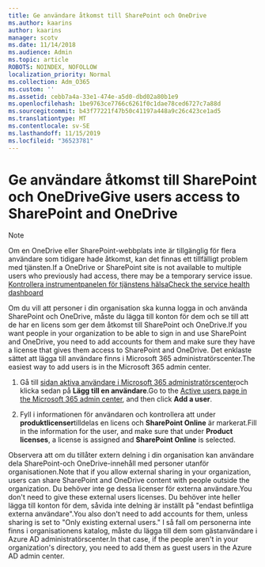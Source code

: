 ```yaml
---
title: Ge användare åtkomst till SharePoint och OneDrive
ms.author: kaarins
author: kaarins
manager: scotv
ms.date: 11/14/2018
ms.audience: Admin
ms.topic: article
ROBOTS: NOINDEX, NOFOLLOW
localization_priority: Normal
ms.collection: Adm_O365
ms.custom: ''
ms.assetid: cebb7a4a-33e1-474e-a5d0-dbd02a80b1e9
ms.openlocfilehash: 1be9763ce7766c6261f0c1dae78ced6727c7a88d
ms.sourcegitcommit: b43f77221f47b50c41197a448a9c26c423ce1ad5
ms.translationtype: MT
ms.contentlocale: sv-SE
ms.lasthandoff: 11/15/2019
ms.locfileid: "36523781"
---
```

# <a name="give-users-access-to-sharepoint-and-onedrive"></a><span data-ttu-id="1f470-102">Ge användare åtkomst till SharePoint och OneDrive</span><span class="sxs-lookup"><span data-stu-id="1f470-102">Give users access to SharePoint and OneDrive</span></span>

> [!NOTE]
> <span data-ttu-id="1f470-103">Om en OneDrive eller SharePoint-webbplats inte är tillgänglig för flera användare som tidigare hade åtkomst, kan det finnas ett tillfälligt problem med tjänsten.</span><span class="sxs-lookup"><span data-stu-id="1f470-103">If a OneDrive or SharePoint site is not available to multiple users who previously had access, there may be a temporary service issue.</span></span> [<span data-ttu-id="1f470-104">Kontrollera instrumentpanelen för tjänstens hälsa</span><span class="sxs-lookup"><span data-stu-id="1f470-104">Check the service health dashboard</span></span>](https://portal.office.com/adminportal/home#/servicehealth)
  
<span data-ttu-id="1f470-105">Om du vill att personer i din organisation ska kunna logga in och använda SharePoint och OneDrive, måste du lägga till konton för dem och se till att de har en licens som ger dem åtkomst till SharePoint och OneDrive.</span><span class="sxs-lookup"><span data-stu-id="1f470-105">If you want people in your organization to be able to sign in and use SharePoint and OneDrive, you need to add accounts for them and make sure they have a license that gives them access to SharePoint and OneDrive.</span></span> <span data-ttu-id="1f470-106">Det enklaste sättet att lägga till användare finns i Microsoft 365 administratörscenter.</span><span class="sxs-lookup"><span data-stu-id="1f470-106">The easiest way to add users is in the Microsoft 365 admin center.</span></span>
  
1. <span data-ttu-id="1f470-107">Gå till [sidan aktiva användare i Microsoft 365 administratörscenter](https://portal.office.com/adminportal/home#/users)och klicka sedan på **Lägg till en användare**.</span><span class="sxs-lookup"><span data-stu-id="1f470-107">Go to the [Active users page in the Microsoft 365 admin center](https://portal.office.com/adminportal/home#/users), and then click **Add a user**.</span></span>
    
2. <span data-ttu-id="1f470-108">Fyll i informationen för användaren och kontrollera att under **produktlicenser**tilldelas en licens och **SharePoint Online** är markerat.</span><span class="sxs-lookup"><span data-stu-id="1f470-108">Fill in the information for the user, and make sure that under **Product licenses**, a license is assigned and **SharePoint Online** is selected.</span></span> 
    
<span data-ttu-id="1f470-109">Observera att om du tillåter extern delning i din organisation kan användare dela SharePoint-och OneDrive-innehåll med personer utanför organisationen.</span><span class="sxs-lookup"><span data-stu-id="1f470-109">Note that if you allow external sharing in your organization, users can share SharePoint and OneDrive content with people outside the organization.</span></span> <span data-ttu-id="1f470-110">Du behöver inte ge dessa licenser för externa användare.</span><span class="sxs-lookup"><span data-stu-id="1f470-110">You don't need to give these external users licenses.</span></span> <span data-ttu-id="1f470-111">Du behöver inte heller lägga till konton för dem, såvida inte delning är inställt på "endast befintliga externa användare".</span><span class="sxs-lookup"><span data-stu-id="1f470-111">You also don't need to add accounts for them, unless sharing is set to "Only existing external users."</span></span> <span data-ttu-id="1f470-112">I så fall om personerna inte finns i organisationens katalog, måste du lägga till dem som gästanvändare i Azure AD administratörscenter.</span><span class="sxs-lookup"><span data-stu-id="1f470-112">In that case, if the people aren't in your organization's directory, you need to add them as guest users in the Azure AD admin center.</span></span>
  

